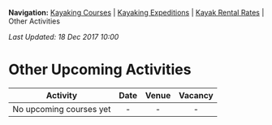 **Navigation:** [Kayaking Courses](index) &#124; [Kayaking Expeditions](expedition) &#124; [Kayak Rental Rates](rental) &#124; Other Activities

_Last Updated: 18 Dec 2017 10:00_
# Other Upcoming Activities

Activity | Date | Venue | Vacancy
:---:|:---:|:---:|:---:
No upcoming courses yet|-|-|-

